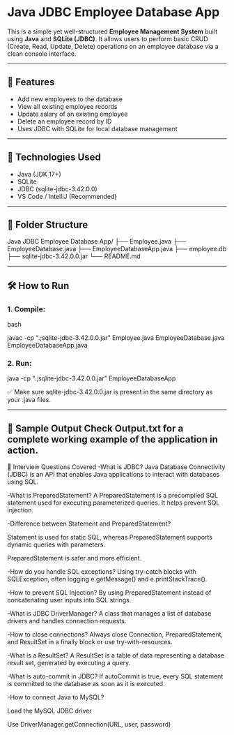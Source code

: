 # Java JDBC Employee Database App

This is a simple yet well-structured **Employee Management System** built using **Java** and **SQLite (JDBC)**. It allows users to perform basic CRUD (Create, Read, Update, Delete) operations on an employee database via a clean console interface.

---

## 🚀 Features

- Add new employees to the database
- View all existing employee records
- Update salary of an existing employee
- Delete an employee record by ID
- Uses JDBC with SQLite for local database management

---

## 📌 Technologies Used

- Java (JDK 17+)
- SQLite
- JDBC (sqlite-jdbc-3.42.0.0)
- VS Code / IntelliJ (Recommended)

---

## 🧩 Folder Structure

Java JDBC Employee Database App/
├── Employee.java
├── EmployeeDatabase.java
├── EmployeeDatabaseApp.java
├── employee.db
├── sqlite-jdbc-3.42.0.0.jar
└── README.md


---

## 🛠️ How to Run

### 1. Compile:
bash

javac -cp ".;sqlite-jdbc-3.42.0.0.jar" Employee.java EmployeeDatabase.java EmployeeDatabaseApp.java

### 2. Run:
java -cp ".;sqlite-jdbc-3.42.0.0.jar" EmployeeDatabaseApp

✅ Make sure sqlite-jdbc-3.42.0.0.jar is present in the same directory as your .java files.

---
📝 Sample Output
Check Output.txt for a complete working example of the application in action.
---
🎯 Interview Questions Covered
-What is JDBC?
Java Database Connectivity (JDBC) is an API that enables Java applications to interact with databases using SQL.

-What is PreparedStatement?
A PreparedStatement is a precompiled SQL statement used for executing parameterized queries. It helps prevent SQL injection.

-Difference between Statement and PreparedStatement?

Statement is used for static SQL, whereas PreparedStatement supports dynamic queries with parameters.

PreparedStatement is safer and more efficient.

-How do you handle SQL exceptions?
Using try-catch blocks with SQLException, often logging e.getMessage() and e.printStackTrace().

-How to prevent SQL Injection?
By using PreparedStatement instead of concatenating user inputs into SQL strings.

-What is JDBC DriverManager?
A class that manages a list of database drivers and handles connection requests.

-How to close connections?
Always close Connection, PreparedStatement, and ResultSet in a finally block or use try-with-resources.

-What is a ResultSet?
A ResultSet is a table of data representing a database result set, generated by executing a query.

-What is auto-commit in JDBC?
If autoCommit is true, every SQL statement is committed to the database as soon as it is executed.

-How to connect Java to MySQL?

Load the MySQL JDBC driver

Use DriverManager.getConnection(URL, user, password)
